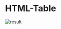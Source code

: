 # HTML-Table
![result](https://user-images.githubusercontent.com/105339279/168496645-6725c33d-7ace-4a33-bdaf-6d78490e4e7e.png)
